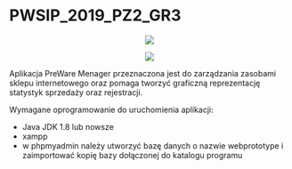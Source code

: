 # PWSIP_2019_PZ2_GR3

<p align="center"><img src="http://preware.cba.pl/AKGK240.jpg"></p>
<p align="center"><img src="https://i.imgur.com/14i01g9.png"></p>

Aplikacja PreWare Menager przeznaczona jest do zarządzania zasobami sklepu internetowego oraz pomaga tworzyć graficzną reprezentację statystyk sprzedaży oraz rejestracji.

Wymagane oprogramowanie do uruchomienia aplikacji:
- Java JDK 1.8 lub nowsze
- xampp
- w phpmyadmin należy utworzyć bazę danych o nazwie webprototype i zaimportować kopię bazy dołączonej do katalogu programu
